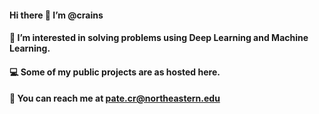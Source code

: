#### Hi there 👋 I’m @crains 

#### 👀 I’m interested in solving problems using Deep Learning and Machine Learning.
#### 💻 Some of my public projects are as hosted here. 
#### 📩 You can reach me at pate.cr@northeastern.edu
<!--
**crainspatel/crainspatel** is a ✨ _special_ ✨ repository because its `README.md` (this file) appears on your GitHub profile.

Here are some ideas to get you started:
### 👋 Hi, I’m @crains 
### 👀 I’m interested in solving problems using Deep Learning and Machine Learning.
### 💻 Some of my public projects are as hosted here. 
### 📩 You can reach me at pate.cr@northeastern.edu

- 🔭 I’m currently working on ...
- 🌱 I’m currently learning ...
- 👯 I’m looking to collaborate on ...
- 🤔 I’m looking for help with ...
- 💬 Ask me about ...
- 📫 How to reach me: ...
- 😄 Pronouns: ...
- ⚡ Fun fact: ...
-->
